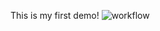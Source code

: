 This is my first demo!
![workflow](https://github.com/40516571-SuHninLwin/sem/actions/workflows/main.yml/badge.svg)